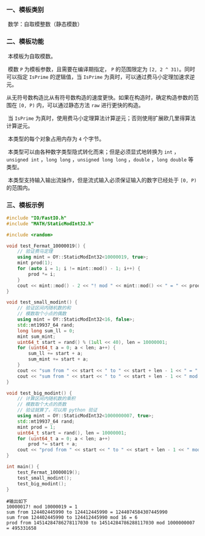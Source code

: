 ### 一、模板类别

​	数学：自取模整数（静态模数）

### 二、模板功能

​	本模板为自取模数。

​	模数 `P` 为模板参数，且需要在编译期指定， `P` 的范围限定为 `[2, 2 ^ 31)`。同时可以指定 `IsPrime` 的逻辑值，当 `IsPrime` 为真时，可以通过费马小定理加速求逆元。

​	从无符号数构造比从有符号数构造的速度更快。如果在构造时，确定构造参数的范围在 `[0, P)` 内，可以通过静态方法 `raw` 进行更快的构造。

​	当 `IsPrime` 为真时，使用费马小定理算法计算逆元；否则使用扩展欧几里得算法计算逆元。

​	本类型的每个对象占用内存为 `4` 个字节。

​	本类型可以由各种数字类型隐式转化而来；但是必须显式地转换为 `int` ，`unsigned int` ，`long long` ，`unsigned long long` ，`double` ，`long double` 等类型。

​	本类型支持输入输出流操作，但是流式输入必须保证输入的数字已经处于 `[0, P)` 的范围内。

### 三、模板示例

```c++
#include "IO/FastIO.h"
#include "MATH/StaticModInt32.h"

#include <random>

void test_Fermat_10000019() {
    // 验证费马定理
    using mint = OY::StaticModInt32<10000019, true>;
    mint prod(1);
    for (auto i = 1; i != mint::mod() - 1; i++) {
        prod *= i;
    }
    cout << mint::mod() - 2 << "! mod " << mint::mod() << " = " << prod << endl;
}

void test_small_modint() {
    // 验证区间内随机数的和
    // 模数取个小点的偶数
    using mint = OY::StaticModInt32<16, false>;
    std::mt19937_64 rand;
    long long sum_ll = 0;
    mint sum_mint;
    uint64_t start = rand() % (1ull << 40), len = 10000001;
    for (uint64_t a = 0; a < len; a++) {
        sum_ll += start + a;
        sum_mint += start + a;
    }
    cout << "sum from " << start << " to " << start + len - 1 << " = " << sum_ll << endl;
    cout << "sum from " << start << " to " << start + len - 1 << " mod " << mint::mod() << " = " << sum_mint << endl;
}

void test_big_modint() {
    // 计算区间内随机数的乘积
    // 模数取个大点的质数
    // 验证就算了，可以用 python 验证
    using mint = OY::StaticModInt32<1000000007, true>;
    std::mt19937_64 rand;
    mint prod = 1;
    uint64_t start = rand(), len = 10000001;
    for (uint64_t a = 0; a < len; a++)
        prod *= start + a;
    cout << "prod from " << start << " to " << start + len - 1 << " mod " << mint::mod() << " = " << prod << endl;
}

int main() {
    test_Fermat_10000019();
    test_small_modint();
    test_big_modint();
}
```

```
#输出如下
10000017! mod 10000019 = 1
sum from 124402445990 to 124412445990 = 1244074584307445990
sum from 124402445990 to 124412445990 mod 16 = 6
prod from 14514284786278117030 to 14514284786288117030 mod 1000000007 = 495331658

```

